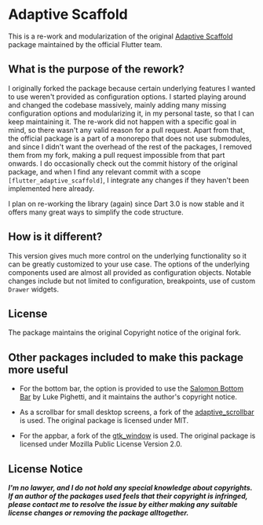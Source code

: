 # Adaptive Scaffold

This is a re-work and modularization of the original [Adaptive Scaffold](https://github.com/flutter/packages/tree/main/packages/flutter_adaptive_scaffold) package maintained by the official Flutter team.

## What is the purpose of the rework?

I originally forked the package because certain underlying features I wanted to use weren't provided as configuration options. I started playing around and changed the codebase massively, mainly adding many missing configuration options and modularizing it, in my personal taste, so that I can keep maintaining it. The re-work did not happen with a specific goal in mind, so there wasn't any valid reason for a pull request. Apart from that, the official package is a part of a monorepo that does not use submodules, and since I didn't want the overhead of the rest of the packages, I removed them from my fork, making a pull request impossible from that part onwards. I do occasionally check out the commit history of the original package, and when I find any relevant commit with a scope `[flutter_adaptive_scaffold]`, I integrate any changes if they haven't been implemented here already.

I plan on re-working the library (again) since Dart 3.0 is now stable and it offers many great ways to simplify the code structure.

## How is it different?

This version gives much more control on the underlying functionality so it can be greatly customized to your use case. The options of the underlying components used are almost all provided as configuration objects. Notable changes include but not limited to configuration, breakpoints, use of custom `Drawer` widgets.

## License

The package maintains the original Copyright notice of the original fork.

## Other packages included to make this package more useful

- For the bottom bar, the option is provided to use the [Salomon Bottom Bar](https://github.com/lukepighetti/salomon_bottom_bar) by Luke Pighetti, and it maintains the author's copyright notice.

- As a scrollbar for small desktop screens, a fork of the [adaptive_scrollbar](https://pub.dev/packages/adaptive_scrollbar) is used. The original package is licensed under MIT.

- For the appbar, a fork of the [gtk_window](https://pub.dev/packages/gtk_window) is used. The original package is licensed under Mozilla Public License Version 2.0.

## License Notice

***I'm no lawyer, and I do not hold any special knowledge about copyrights. If an author of the packages used feels that their copyright is infringed, please contact me to resolve the issue by either making any suitable license changes or removing the package alltogether.***

